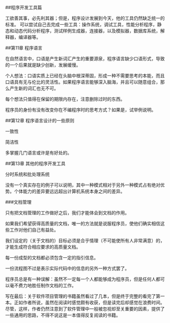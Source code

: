 ##程序开发工具篇

工欲善其事，必先利其器；但是，程序设计发展到今天，他的工具仍然缺乏统一的标准。
可以尝试自己去完成一些工具：操作系统，调试工具，性能分析程序，静态和动态代码分析程序，测试样例生成器，连接器，以及模拟器，数据库系统，解释器，编译器等。



##第11章 程序语言

在自然语言中，口语是产生新词汇产生的重要源泉，程序语言缺少口语形式，导致的一个后果就是缺少创新，发展缓慢。

个人想法：口语实质上已经在头脑中根深蒂固，形成一种不需要思考的本能，而且口语具有无与伦比的灵活性。如果程序语言能够深入脑海，并且可以随意组合，那么产生新的词汇也无不可。

每个想法只值得在保留的期限内存在，注意删除过时的东西。

程序员的身份有没有改变你在不编程序时的思考方式？如果是，试举例说明。



##第12章 程序语言设计的一些原则

一致性

简洁性

多掌握几门语言或许是有好处的。



##第13章 其他的程序开发工具

分时系统和批处理系统



没有一个真实存在的例子可以说明，其中一种模式相对于另外一种模式占有绝对优势。个体能力的差异要远远超出计算机系统本身之间的差异。



###文档管理

只有把文档管理的工作做好之后，我们才能体会到文档的作用。

如果我们希望获得高质量的文档，唯一的方法就是说服程序员，使他们确实相信这些工作对他们自己有益处。

我们设定的（关于文档的）目标必须是合乎情理（不可能使所有人非常满意）的，才能生成符合相应要求的高质量文档。

每一份成型的文档都必须包含一定的指引信息。

一份流程图不过是表示实际代码中的信息的另外一种方式罢了。

程序员总是有一种误解：虽然不一定每一个人都能够成为程序员，但是任何人都可以毫不费力地胜任制作文档的工作。



写在最后：关于软件项目管理的书籍虽然看过了几本，但是终于完整的看完了第一本。正如作者所说，虽然在阅读时感觉颇有收获，但是读完后却感觉在浪费时间。尽管，这样，作者仍然注意到了软件管理中一般被忽视却至关重要的因素，提供了一些通用的思路，不得不说这是一本值得反复阅读的书籍。